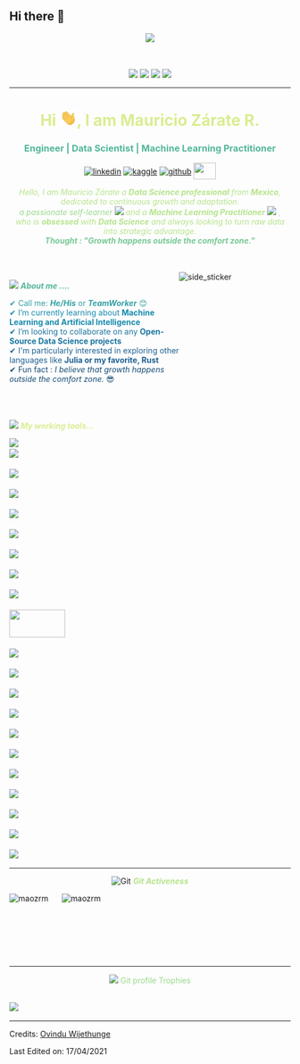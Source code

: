 ## Hi there 👋

<!--
**ZarRomM/ZarRomM** is a ✨ _special_ ✨ repository because its `README.md` (this file) appears on your GitHub profile.

Here are some ideas to get you started:

- 🔭 I’m currently working on ...
- 🌱 I’m currently learning ...
- 👯 I’m looking to collaborate on ...
- 🤔 I’m looking for help with ...
- 💬 Ask me about ...
- 📫 How to rea ch me: ...
- 😄 Pronouns: ...
- ⚡ Fun fact: ...
-->
<p align="center">
  <img src="https://media.licdn.com/dms/image/v2/D5616AQEDTgLkTPGBNw/profile-displaybackgroundimage-shrink_350_1400/B56Zk4IQ2dI8AY-/0/1757583315238?e=1760572800&v=beta&t=5ti72VPMglTOFy4PKJOpCSIfrjkGokFHyLli5gHOJv4" />
</p>
<br>

<p align="center">
  <img src="https://img.shields.io/badge/Focus-Machine%20Learning-34a0a4" />
  <img src="https://img.shields.io/badge/Specialty-Data%20Science-99d98c" />
  <img src="https://img.shields.io/badge/Location-Mexico-1a759f" />
  <img src="https://img.shields.io/badge/Languages-Spanish%20%26%20English-b5e48c" />
</p>
<hr>
<h1 align="center"><span style="color: #d9ed92;">Hi <img src="https://raw.githubusercontent.com/ABSphreak/ABSphreak/master/gifs/Hi.gif" width="30px">, I am Mauricio Zárate R.</span></h1>
<h3 align="center"><span style="color: #52b69a;">Engineer | Data Scientist | Machine Learning Practitioner</span></h3>
<p align="center">
  <a href="https://www.linkedin.com/in/mauricio-zarate/" target="blank"><img align="center" src="https://image.flaticon.com/icons/png/128/174/174857.png" alt="linkedin" height="30" width="40" /></a>
  <a href="https://www.kaggle.com/maozrm" target="blank"><img align="center" src="https://www.vectorlogo.zone/logos/kaggle/kaggle-icon.svg" alt="kaggle" height="30" width="40" /></a>
  <a href="https://github.com/Maozrm" target="blank"><img align="center" src="https://www.vectorlogo.zone/logos/github/github-tile.svg" alt="github" height="30" width="40" /></a>
  <a href = "mailto:mauriciozarateromero@gmail.com"><img align="center" src="https://seeklogo.com/images/G/gmail-new-2020-logo-32DBE11BB4-seeklogo.com.png" height="30" width="40" /></a>
</p>
</p>

<p align="center">
  <em>
    <span style="color: #b5e48c;">Hello, I am Mauricio Zárate a <b>Data Science professional</b> from <b>Mexico</b>, dedicated to continuous growth and adaptation. <br>
    <span style="color: #99d98c;">a passionate self-learner</span> <img src="https://github.com/TheDudeThatCode/TheDudeThatCode/blob/master/Assets/Developer.gif" width="30px"> and a <b>Machine Learning Practitioner</b>&nbsp;<img src="https://github.com/TheDudeThatCode/TheDudeThatCode/blob/master/Assets/Designer.gif" width="36px">&nbsp,<br>who is <b>obsessed</b>
    with <b>Data Science</b> and always looking to turn raw data into strategic advantage.
  </em>
  <br>
  <span style="color: #76c893;"><b><i>Thought : "Growth happens outside the comfort zone.”</i></b></span> 
</p>
<br><br>
<img align="right" width=200px height=200px alt="side_sticker" src="https://media.giphy.com/media/TEnXkcsHrP4YedChhA/giphy.gif" />

<img src="https://media.giphy.com/media/iY8CRBdQXODJSCERIr/giphy.gif" width="30px">&nbsp;<span style="color: #52b69a;">***About me ....***</span>

<span style="color: #34a0a4;">✔ Call me: ***He/His*** or ***TeamWorker*** 😊 </span><br>
<span style="color: #168aad;">✔ I’m currently learning about **Machine Learning and Artificial Intelligence**</span><br>
<span style="color: #1a759f;">✔ I’m looking to collaborate on any **Open-Source Data Science projects**</span><br>
<span style="color: #1e6091;">✔ I'm particularly interested in exploring other languages like **Julia or my favorite, Rust**</span><br>
<span style="color: #184e77;">✔ Fun fact : *I believe that growth happens outside the comfort zone.* 😎</span><br><br><br><br>

<img src="https://media.giphy.com/media/iY8CRBdQXODJSCERIr/giphy.gif" width="30px">&nbsp;<span style="color: #d9ed92;">***My working tools...***</span>
<p align="left">
  
  <code><img height="50" src="https://github.com/uannabi/-/blob/master/resource/git.svg"></code>
  <code> <img height="50" src="https://github.com/uannabi/-/blob/master/resource/python-icon.svg"> </code>
  <code> <img height="50" src="https://www.vectorlogo.zone/logos/java/java-ar21.svg"> </code>
  <code> <img height="50" src="https://upload.wikimedia.org/wikipedia/commons/7/7e/Spyder_logo.svg"> </code>
  <code> <img height="50" src="https://www.vectorlogo.zone/logos/jupyter/jupyter-ar21.svg"> </code>
  <code> <img height="50" src="https://www.vectorlogo.zone/logos/dotnet/dotnet-ar21.svg"> </code>
  <code> <img height="50" src="https://www.vectorlogo.zone/logos/w3_html5/w3_html5-ar21.svg"> </code>
  <code> <img height="50" src="https://www.vectorlogo.zone/logos/mysql/mysql-ar21.svg"> </code>
  <code> <img height="50" src="https://www.vectorlogo.zone/logos/sqlite/sqlite-ar21.svg"> </code>
  <code> <img height="50" src="https://matplotlib.org/2.2.5/_images/sphx_glr_logos2_001.png" width='100'> </code>
  <code> <img height="50" src="https://upload.wikimedia.org/wikipedia/commons/thumb/e/ed/Pandas_logo.svg/768px-Pandas_logo.svg.png"> </code>
  <code> <img height="50" src="https://www.vectorlogo.zone/logos/pocoo_flask/pocoo_flask-ar21.svg"> </code>
  <code> <img height="50" src="https://www.vectorlogo.zone/logos/heroku/heroku-ar21.svg"> </code>
  <code> <img height="50" src="https://www.vectorlogo.zone/logos/numpy/numpy-ar21.svg"> </code>
  <code> <img height="50" src="https://raw.githubusercontent.com/valohai/ml-logos/master/scipy.svg"> </code>
  <code> <img height="50" src="https://www.vectorlogo.zone/logos/reactjs/reactjs-ar21.svg"> </code>
  <code> <img height="50" src="https://www.vectorlogo.zone/logos/laravel/laravel-ar21.svg"> </code>
  <code> <img height="50" src="https://www.vectorlogo.zone/logos/javascript/javascript-ar21.svg"> </code>
  <code> <img height="50" src="https://www.vectorlogo.zone/logos/netlifyapp_watercss/netlifyapp_watercss-ar21.svg"> </code>
  <code> <img height="50" src="https://seeklogo.com/images/S/scikit-learn-logo-8766D07E2E-seeklogo.com.png"> </code>
  <code> <img height="50" src="https://www.vectorlogo.zone/logos/tensorflow/tensorflow-ar21.svg"> </code>
  <hr>
  <p align="center">
    <img src="https://media.giphy.com/media/W5eoZHPpUx9sapR0eu/giphy.gif" width="30px" alt="Git"/>&nbsp;<span style="color: #b5e48c;"><i><b>Git Activeness</b></i></span>
  </p>
  
  <p><img align="left" src="https://github-readme-stats.vercel.app/api/top-langs?username=Maozrm&show_icons=true&locale=en&layout=compact&theme=chartreuse-dark" alt="maozrm" /></p>
  <p>&nbsp;<img align="right" src="https://github-readme-stats.vercel.app/api?username=Maozrm&show_icons=true&locale=en&theme=chartreuse-dark" alt="maozrm" width="410" /></p>
  <br><br><br><br><br>

<hr>

<p align="center"><img src="https://media.giphy.com/media/QaMcXSekUWx7aogAUr/giphy.gif" width="30" />&nbsp;<span style="color: #99d98c;">Git profile Trophies</span></p><br>
<img src="https://github-profile-trophy.vercel.app/?username=Maozrm&theme=juicyfresh&no-bg=true" />

-----
Credits: [Ovindu Wijethunge](https://github.com/OvinduWijethunge)

Last Edited on: 17/04/2021